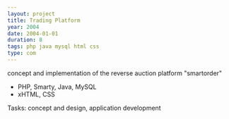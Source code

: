 ```yaml
---
layout: project
title: Trading Platform
year: 2004
date: 2004-01-01
duration: 8
tags: php java mysql html css
type: com
---
```


concept and implementation of the reverse auction platform "smartorder"

- PHP, Smarty, Java, MySQL
- xHTML, CSS

Tasks: concept and design, application development